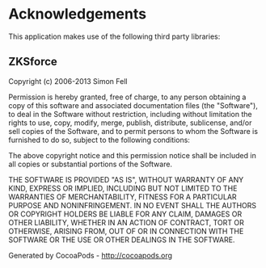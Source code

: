 # Acknowledgements
This application makes use of the following third party libraries:

## ZKSforce

Copyright (c) 2006-2013 Simon Fell

Permission is hereby granted, free of charge, to any person obtaining a 
copy of this software and associated documentation files (the "Software"), 
to deal in the Software without restriction, including without limitation
the rights to use, copy, modify, merge, publish, distribute, sublicense, 
and/or sell copies of the Software, and to permit persons to whom the 
Software is furnished to do so, subject to the following conditions:

The above copyright notice and this permission notice shall be included 
in all copies or substantial portions of the Software.

THE SOFTWARE IS PROVIDED "AS IS", WITHOUT WARRANTY OF ANY KIND, EXPRESS 
OR IMPLIED, INCLUDING BUT NOT LIMITED TO THE WARRANTIES OF MERCHANTABILITY, 
FITNESS FOR A PARTICULAR PURPOSE AND NONINFRINGEMENT. IN NO EVENT SHALL THE 
AUTHORS OR COPYRIGHT HOLDERS BE LIABLE FOR ANY CLAIM, DAMAGES OR OTHER 
LIABILITY, WHETHER IN AN ACTION OF CONTRACT, TORT OR OTHERWISE, ARISING FROM, 
OUT OF OR IN CONNECTION WITH THE SOFTWARE OR THE USE OR OTHER DEALINGS IN 
THE SOFTWARE.

Generated by CocoaPods - http://cocoapods.org
